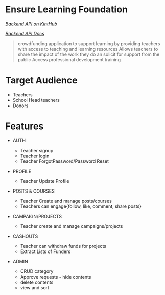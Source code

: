 # Ensure Learning Foundation 
_[Backend API on KintHub](https://schoollover-api-backend-610836.us1.kinto.io)_

_[Backend API Docs](https://bit.ly/schoollover-api-docs)_

> crowdfunding application to support learning by providing teachers with access to teaching and learning resources
> Allows teachers to share the impact of the work they do an solicit for support from the public
> Access professional development training


# Target Audience
- Teachers
- School Head teachers
- Donors

# Features
- AUTH
  - Teacher signup
  - Teacher login
  - Teacher ForgotPassword/Password Reset

- PROFILE
  - Teacher Update Profile

- POSTS & COURSES
  - Teacher Create and manage posts/courses
  - Teachers can engage{follow, like, comment, share posts}

- CAMPAIGN/PROJECTS
  - Teacher create and manage campaigns/projects

- CASHOUTS
  - Teacher can withdraw funds for projects
  - Extract Lists of Funders

- ADMIN
  - CRUD category
  - Approve requests - hide contents
  - delete contents
  - view and sort
  

